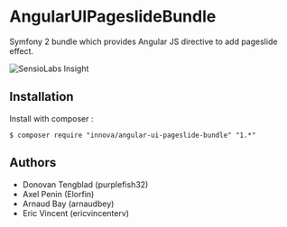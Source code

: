 # AngularUIPageslideBundle

Symfony 2 bundle which provides Angular JS directive to add pageslide effect.

![SensioLabs Insight][1]

## Installation

Install with composer :
	
	$ composer require "innova/angular-ui-pageslide-bundle" "1.*"

## Authors

* Donovan Tengblad (purplefish32)
* Axel Penin (Elorfin)
* Arnaud Bay (arnaudbey)
* Eric Vincent (ericvincenterv)

[1]: https://insight.sensiolabs.com/projects/a73f6f1a-07d1-49bd-a847-ab7b6d3fd7d5/small.png
